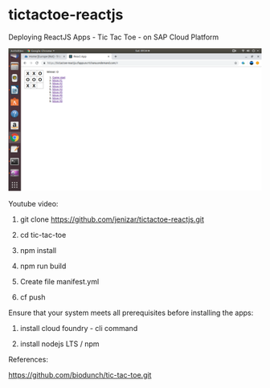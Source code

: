 # tictactoe-reactjs
 Deploying ReactJS Apps - Tic Tac Toe -  on SAP Cloud Platform

![alt text](https://github.com/jenizar/tictactoe-reactjs/blob/master/Screenshot.png)


Youtube video:



1. git clone https://github.com/jenizar/tictactoe-reactjs.git

2. cd tic-tac-toe

3. npm install

4. npm run build

5. Create file manifest.yml

6. cf push 

Ensure that your system meets all prerequisites before installing the apps:

1. install cloud foundry - cli command

2. install nodejs LTS / npm

References:

https://github.com/biodunch/tic-tac-toe.git

